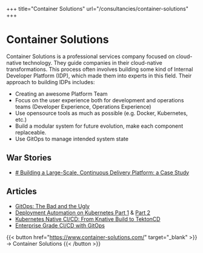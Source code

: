 
+++
title="Container Solutions"
url="/consultancies/container-solutions"
+++

# Container Solutions

Container Solutions is a professional services company focused on cloud-native technology. They guide companies in their cloud-native transformations. This process often involves building some kind of Internal Developer Platform (IDP), which made them into experts in this field. Their approach to building IDPs includes:

- Creating an awesome Platform Team
- Focus on the user experience both for development and operations teams (Developer Experience, Operations Experience)
- Use opensource tools as much as possible (e.g. Docker, Kubernetes, etc.)
- Build a modular system for future evolution, make each component replaceable.
- Use GitOps to manage intended system state

## War Stories

- [\# Building a Large-Scale, Continuous Delivery Platform: a Case Study](https://blog.container-solutions.com/building-a-large-scale-continuous-delivery-platform-a-case-study)

## Articles

- [GitOps: The Bad and the Ugly](https://blog.container-solutions.com/gitops-limitations) 
- [Deployment Automation on Kubernetes Part 1](https://blog.container-solutions.com/deep-dive-deployment-automation-for-applications-on-kubernetes-part-1) & [Part 2](https://blog.container-solutions.com/deep-dive-deployment-automation-for-applications-on-kubernetes-part-2)
- [Kubernetes Native CI/CD: From Knative Build to TektonCD](https://blog.container-solutions.com/kubernetes-native-ci/cd-from-knative-build-to-tektoncd)
- [Enterprise Grade CI/CD with GitOps](https://blog.container-solutions.com/gitops-case-study)

{{< button href="https://www.container-solutions.com/" target="_blank" >}}
-> Container Solutions
{{< /button >}}  

